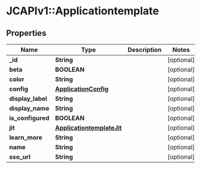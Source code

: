 # JCAPIv1::Applicationtemplate

## Properties
Name | Type | Description | Notes
------------ | ------------- | ------------- | -------------
**_id** | **String** |  | [optional] 
**beta** | **BOOLEAN** |  | [optional] 
**color** | **String** |  | [optional] 
**config** | [**ApplicationConfig**](ApplicationConfig.md) |  | [optional] 
**display_label** | **String** |  | [optional] 
**display_name** | **String** |  | [optional] 
**is_configured** | **BOOLEAN** |  | [optional] 
**jit** | [**ApplicationtemplateJit**](ApplicationtemplateJit.md) |  | [optional] 
**learn_more** | **String** |  | [optional] 
**name** | **String** |  | [optional] 
**sso_url** | **String** |  | [optional] 



